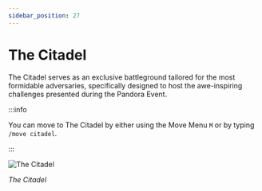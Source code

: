 ```yaml
---
sidebar_position: 27
---
```


# The Citadel

The Citadel serves as an exclusive battleground tailored for the most formidable adversaries, specifically designed to host the awe-inspiring challenges presented during the Pandora Event.

:::info

You can move to The Citadel by either using the Move Menu `M` or by typing `/move citadel`.

:::

![The Citadel](/img/maps/the-citadel.jpg)

_The Citadel_
